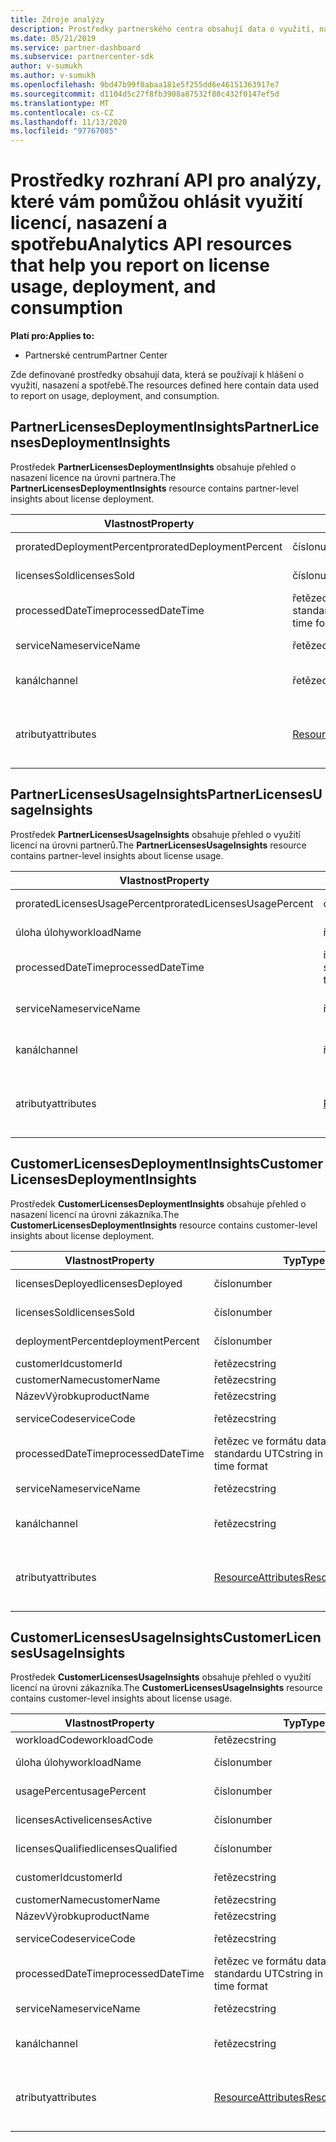 ```yaml
---
title: Zdroje analýzy
description: Prostředky partnerského centra obsahují data o využití, nasazení a spotřebě. Zahrnuje přehledy o nasazení a využití licencí pro partnery a zákazníky.
ms.date: 05/21/2019
ms.service: partner-dashboard
ms.subservice: partnercenter-sdk
author: v-sumukh
ms.author: v-sumukh
ms.openlocfilehash: 9bd47b99f0abaa181e5f255dd6e46151363917e7
ms.sourcegitcommit: d1104d5c27f8fb3908a87532f80c432f0147ef5d
ms.translationtype: MT
ms.contentlocale: cs-CZ
ms.lasthandoff: 11/13/2020
ms.locfileid: "97767085"
---
```

# <a name="analytics-api-resources-that-help-you-report-on-license-usage-deployment-and-consumption"></a><span data-ttu-id="6ef52-104">Prostředky rozhraní API pro analýzy, které vám pomůžou ohlásit využití licencí, nasazení a spotřebu</span><span class="sxs-lookup"><span data-stu-id="6ef52-104">Analytics API resources that help you report on license usage, deployment, and consumption</span></span>

<span data-ttu-id="6ef52-105">**Platí pro:**</span><span class="sxs-lookup"><span data-stu-id="6ef52-105">**Applies to:**</span></span>

- <span data-ttu-id="6ef52-106">Partnerské centrum</span><span class="sxs-lookup"><span data-stu-id="6ef52-106">Partner Center</span></span>

<span data-ttu-id="6ef52-107">Zde definované prostředky obsahují data, která se používají k hlášení o využití, nasazení a spotřebě.</span><span class="sxs-lookup"><span data-stu-id="6ef52-107">The resources defined here contain data used to report on usage, deployment, and consumption.</span></span>

## <a name="partnerlicensesdeploymentinsights"></a><span data-ttu-id="6ef52-108">PartnerLicensesDeploymentInsights</span><span class="sxs-lookup"><span data-stu-id="6ef52-108">PartnerLicensesDeploymentInsights</span></span>

<span data-ttu-id="6ef52-109">Prostředek **PartnerLicensesDeploymentInsights** obsahuje přehled o nasazení licence na úrovni partnera.</span><span class="sxs-lookup"><span data-stu-id="6ef52-109">The **PartnerLicensesDeploymentInsights** resource contains partner-level insights about license deployment.</span></span>

| <span data-ttu-id="6ef52-110">Vlastnost</span><span class="sxs-lookup"><span data-stu-id="6ef52-110">Property</span></span>                  | <span data-ttu-id="6ef52-111">Typ</span><span class="sxs-lookup"><span data-stu-id="6ef52-111">Type</span></span>                                                           | <span data-ttu-id="6ef52-112">Description</span><span class="sxs-lookup"><span data-stu-id="6ef52-112">Description</span></span>                                                                         |
|---------------------------|----------------------------------------------------------------|-------------------------------------------------------------------------------------|
| <span data-ttu-id="6ef52-113">proratedDeploymentPercent</span><span class="sxs-lookup"><span data-stu-id="6ef52-113">proratedDeploymentPercent</span></span> | <span data-ttu-id="6ef52-114">číslo</span><span class="sxs-lookup"><span data-stu-id="6ef52-114">number</span></span>                                                         | <span data-ttu-id="6ef52-115">Procento nasazených licencí</span><span class="sxs-lookup"><span data-stu-id="6ef52-115">The percentage of licenses deployed.</span></span>                                                |
| <span data-ttu-id="6ef52-116">licensesSold</span><span class="sxs-lookup"><span data-stu-id="6ef52-116">licensesSold</span></span>              | <span data-ttu-id="6ef52-117">číslo</span><span class="sxs-lookup"><span data-stu-id="6ef52-117">number</span></span>                                                         | <span data-ttu-id="6ef52-118">Počet prodaných licencí.</span><span class="sxs-lookup"><span data-stu-id="6ef52-118">The number of licenses sold.</span></span>                                                        |
| <span data-ttu-id="6ef52-119">processedDateTime</span><span class="sxs-lookup"><span data-stu-id="6ef52-119">processedDateTime</span></span>         | <span data-ttu-id="6ef52-120">řetězec ve formátu data a času standardu UTC</span><span class="sxs-lookup"><span data-stu-id="6ef52-120">string in UTC date-time format</span></span>                                 | <span data-ttu-id="6ef52-121">Datum a čas, kdy byla data agregována.</span><span class="sxs-lookup"><span data-stu-id="6ef52-121">The date and time when the data was aggregated.</span></span>                                     |
| <span data-ttu-id="6ef52-122">serviceName</span><span class="sxs-lookup"><span data-stu-id="6ef52-122">serviceName</span></span>               | <span data-ttu-id="6ef52-123">řetězec</span><span class="sxs-lookup"><span data-stu-id="6ef52-123">string</span></span>                                                         | <span data-ttu-id="6ef52-124">Název služby (například: O365, CRM).</span><span class="sxs-lookup"><span data-stu-id="6ef52-124">The service name (for example:  o365, crm).</span></span>                                                  |
| <span data-ttu-id="6ef52-125">kanál</span><span class="sxs-lookup"><span data-stu-id="6ef52-125">channel</span></span>                   | <span data-ttu-id="6ef52-126">řetězec</span><span class="sxs-lookup"><span data-stu-id="6ef52-126">string</span></span>                                                         | <span data-ttu-id="6ef52-127">Název kanálu služby (například prodejce).</span><span class="sxs-lookup"><span data-stu-id="6ef52-127">The channel name of the service (for example:  reseller).</span></span>                                    |
| <span data-ttu-id="6ef52-128">atributy</span><span class="sxs-lookup"><span data-stu-id="6ef52-128">attributes</span></span>                | [<span data-ttu-id="6ef52-129">ResourceAttributes</span><span class="sxs-lookup"><span data-stu-id="6ef52-129">ResourceAttributes</span></span>](utility-resources.md#resourceattributes) | <span data-ttu-id="6ef52-130">Atributy metadat.</span><span class="sxs-lookup"><span data-stu-id="6ef52-130">The metadata attributes.</span></span> <span data-ttu-id="6ef52-131">Zahrnuje objectType: "PartnerLicensesDeploymentInsights"</span><span class="sxs-lookup"><span data-stu-id="6ef52-131">Includes "objectType": "PartnerLicensesDeploymentInsights"</span></span> |

## <a name="partnerlicensesusageinsights"></a><span data-ttu-id="6ef52-132">PartnerLicensesUsageInsights</span><span class="sxs-lookup"><span data-stu-id="6ef52-132">PartnerLicensesUsageInsights</span></span>

<span data-ttu-id="6ef52-133">Prostředek **PartnerLicensesUsageInsights** obsahuje přehled o využití licencí na úrovni partnerů.</span><span class="sxs-lookup"><span data-stu-id="6ef52-133">The **PartnerLicensesUsageInsights** resource contains partner-level insights about license usage.</span></span>

| <span data-ttu-id="6ef52-134">Vlastnost</span><span class="sxs-lookup"><span data-stu-id="6ef52-134">Property</span></span>                     | <span data-ttu-id="6ef52-135">Typ</span><span class="sxs-lookup"><span data-stu-id="6ef52-135">Type</span></span>                                                           | <span data-ttu-id="6ef52-136">Description</span><span class="sxs-lookup"><span data-stu-id="6ef52-136">Description</span></span>                                                                    |
|------------------------------|----------------------------------------------------------------|--------------------------------------------------------------------------------|
| <span data-ttu-id="6ef52-137">proratedLicensesUsagePercent</span><span class="sxs-lookup"><span data-stu-id="6ef52-137">proratedLicensesUsagePercent</span></span> | <span data-ttu-id="6ef52-138">číslo</span><span class="sxs-lookup"><span data-stu-id="6ef52-138">number</span></span>                                                         | <span data-ttu-id="6ef52-139">Procento nasazených licencí</span><span class="sxs-lookup"><span data-stu-id="6ef52-139">The percentage of licenses deployed.</span></span>                                           |
| <span data-ttu-id="6ef52-140">úloha úlohy</span><span class="sxs-lookup"><span data-stu-id="6ef52-140">workloadName</span></span>                 | <span data-ttu-id="6ef52-141">řetězec</span><span class="sxs-lookup"><span data-stu-id="6ef52-141">string</span></span>                                                         | <span data-ttu-id="6ef52-142">Název úlohy (například: Exchange).</span><span class="sxs-lookup"><span data-stu-id="6ef52-142">The workload name (for example:  exchange).</span></span>                                             |
| <span data-ttu-id="6ef52-143">processedDateTime</span><span class="sxs-lookup"><span data-stu-id="6ef52-143">processedDateTime</span></span>            | <span data-ttu-id="6ef52-144">řetězec ve formátu data a času standardu UTC</span><span class="sxs-lookup"><span data-stu-id="6ef52-144">string in UTC date-time format</span></span>                                 | <span data-ttu-id="6ef52-145">Datum a čas, kdy byla data agregována.</span><span class="sxs-lookup"><span data-stu-id="6ef52-145">The date and time when the data was aggregated.</span></span>                                |
| <span data-ttu-id="6ef52-146">serviceName</span><span class="sxs-lookup"><span data-stu-id="6ef52-146">serviceName</span></span>                  | <span data-ttu-id="6ef52-147">řetězec</span><span class="sxs-lookup"><span data-stu-id="6ef52-147">string</span></span>                                                         | <span data-ttu-id="6ef52-148">Název služby (například: O365, CRM).</span><span class="sxs-lookup"><span data-stu-id="6ef52-148">The service name (for example:  o365, crm).</span></span>                                             |
| <span data-ttu-id="6ef52-149">kanál</span><span class="sxs-lookup"><span data-stu-id="6ef52-149">channel</span></span>                      | <span data-ttu-id="6ef52-150">řetězec</span><span class="sxs-lookup"><span data-stu-id="6ef52-150">string</span></span>                                                         | <span data-ttu-id="6ef52-151">Název kanálu služby (například prodejce).</span><span class="sxs-lookup"><span data-stu-id="6ef52-151">The channel name of the service (for example:  reseller).</span></span>                               |
| <span data-ttu-id="6ef52-152">atributy</span><span class="sxs-lookup"><span data-stu-id="6ef52-152">attributes</span></span>                   | [<span data-ttu-id="6ef52-153">ResourceAttributes</span><span class="sxs-lookup"><span data-stu-id="6ef52-153">ResourceAttributes</span></span>](utility-resources.md#resourceattributes) | <span data-ttu-id="6ef52-154">Atributy metadat.</span><span class="sxs-lookup"><span data-stu-id="6ef52-154">The metadata attributes.</span></span> <span data-ttu-id="6ef52-155">Zahrnuje objectType: "PartnerLicensesUsageInsights"</span><span class="sxs-lookup"><span data-stu-id="6ef52-155">Includes "objectType": "PartnerLicensesUsageInsights"</span></span> |

## <a name="customerlicensesdeploymentinsights"></a><span data-ttu-id="6ef52-156">CustomerLicensesDeploymentInsights</span><span class="sxs-lookup"><span data-stu-id="6ef52-156">CustomerLicensesDeploymentInsights</span></span>

<span data-ttu-id="6ef52-157">Prostředek **CustomerLicensesDeploymentInsights** obsahuje přehled o nasazení licencí na úrovni zákazníka.</span><span class="sxs-lookup"><span data-stu-id="6ef52-157">The **CustomerLicensesDeploymentInsights** resource contains customer-level insights about license deployment.</span></span>

| <span data-ttu-id="6ef52-158">Vlastnost</span><span class="sxs-lookup"><span data-stu-id="6ef52-158">Property</span></span>          | <span data-ttu-id="6ef52-159">Typ</span><span class="sxs-lookup"><span data-stu-id="6ef52-159">Type</span></span>                                                           | <span data-ttu-id="6ef52-160">Description</span><span class="sxs-lookup"><span data-stu-id="6ef52-160">Description</span></span>                                                                          |
|-------------------|----------------------------------------------------------------|--------------------------------------------------------------------------------------|
| <span data-ttu-id="6ef52-161">licensesDeployed</span><span class="sxs-lookup"><span data-stu-id="6ef52-161">licensesDeployed</span></span>  | <span data-ttu-id="6ef52-162">číslo</span><span class="sxs-lookup"><span data-stu-id="6ef52-162">number</span></span>                                                         | <span data-ttu-id="6ef52-163">Počet nasazených licencí.</span><span class="sxs-lookup"><span data-stu-id="6ef52-163">The number of licenses deployed.</span></span>                                                     |
| <span data-ttu-id="6ef52-164">licensesSold</span><span class="sxs-lookup"><span data-stu-id="6ef52-164">licensesSold</span></span>      | <span data-ttu-id="6ef52-165">číslo</span><span class="sxs-lookup"><span data-stu-id="6ef52-165">number</span></span>                                                         | <span data-ttu-id="6ef52-166">Počet prodaných licencí.</span><span class="sxs-lookup"><span data-stu-id="6ef52-166">The number of licenses sold.</span></span>                                                         |
| <span data-ttu-id="6ef52-167">deploymentPercent</span><span class="sxs-lookup"><span data-stu-id="6ef52-167">deploymentPercent</span></span> | <span data-ttu-id="6ef52-168">číslo</span><span class="sxs-lookup"><span data-stu-id="6ef52-168">number</span></span>                                                         | <span data-ttu-id="6ef52-169">Upravené procento nasazených licencí.</span><span class="sxs-lookup"><span data-stu-id="6ef52-169">The adjusted percentage of licenses deployed.</span></span>                                        |
| <span data-ttu-id="6ef52-170">customerId</span><span class="sxs-lookup"><span data-stu-id="6ef52-170">customerId</span></span>        | <span data-ttu-id="6ef52-171">řetězec</span><span class="sxs-lookup"><span data-stu-id="6ef52-171">string</span></span>                                                         | <span data-ttu-id="6ef52-172">Identifikátor zákazníka.</span><span class="sxs-lookup"><span data-stu-id="6ef52-172">The customer identifier.</span></span>                                                             |
| <span data-ttu-id="6ef52-173">customerName</span><span class="sxs-lookup"><span data-stu-id="6ef52-173">customerName</span></span>      | <span data-ttu-id="6ef52-174">řetězec</span><span class="sxs-lookup"><span data-stu-id="6ef52-174">string</span></span>                                                         | <span data-ttu-id="6ef52-175">Jméno zákazníka.</span><span class="sxs-lookup"><span data-stu-id="6ef52-175">The customer name.</span></span>                                                                   |
| <span data-ttu-id="6ef52-176">NázevVýrobku</span><span class="sxs-lookup"><span data-stu-id="6ef52-176">productName</span></span>       | <span data-ttu-id="6ef52-177">řetězec</span><span class="sxs-lookup"><span data-stu-id="6ef52-177">string</span></span>                                                         | <span data-ttu-id="6ef52-178">Název produktu</span><span class="sxs-lookup"><span data-stu-id="6ef52-178">The product name.</span></span>                                                                    |
| <span data-ttu-id="6ef52-179">serviceCode</span><span class="sxs-lookup"><span data-stu-id="6ef52-179">serviceCode</span></span>       | <span data-ttu-id="6ef52-180">řetězec</span><span class="sxs-lookup"><span data-stu-id="6ef52-180">string</span></span>                                                         | <span data-ttu-id="6ef52-181">Kód služby licence</span><span class="sxs-lookup"><span data-stu-id="6ef52-181">The service code of the license.</span></span>                                                     |
| <span data-ttu-id="6ef52-182">processedDateTime</span><span class="sxs-lookup"><span data-stu-id="6ef52-182">processedDateTime</span></span> | <span data-ttu-id="6ef52-183">řetězec ve formátu data a času standardu UTC</span><span class="sxs-lookup"><span data-stu-id="6ef52-183">string in UTC date-time format</span></span>                                 | <span data-ttu-id="6ef52-184">Datum a čas, kdy byla data agregována.</span><span class="sxs-lookup"><span data-stu-id="6ef52-184">The date and time when the data was aggregated.</span></span>                                      |
| <span data-ttu-id="6ef52-185">serviceName</span><span class="sxs-lookup"><span data-stu-id="6ef52-185">serviceName</span></span>       | <span data-ttu-id="6ef52-186">řetězec</span><span class="sxs-lookup"><span data-stu-id="6ef52-186">string</span></span>                                                         | <span data-ttu-id="6ef52-187">Název služby (například: O365, CRM).</span><span class="sxs-lookup"><span data-stu-id="6ef52-187">The service name (for example:  o365, crm).</span></span>                                                   |
| <span data-ttu-id="6ef52-188">kanál</span><span class="sxs-lookup"><span data-stu-id="6ef52-188">channel</span></span>           | <span data-ttu-id="6ef52-189">řetězec</span><span class="sxs-lookup"><span data-stu-id="6ef52-189">string</span></span>                                                         | <span data-ttu-id="6ef52-190">Název kanálu služby (například prodejce).</span><span class="sxs-lookup"><span data-stu-id="6ef52-190">The channel name of the service (for example:  reseller).</span></span>                                     |
| <span data-ttu-id="6ef52-191">atributy</span><span class="sxs-lookup"><span data-stu-id="6ef52-191">attributes</span></span>        | [<span data-ttu-id="6ef52-192">ResourceAttributes</span><span class="sxs-lookup"><span data-stu-id="6ef52-192">ResourceAttributes</span></span>](utility-resources.md#resourceattributes) | <span data-ttu-id="6ef52-193">Atributy metadat.</span><span class="sxs-lookup"><span data-stu-id="6ef52-193">The metadata attributes.</span></span> <span data-ttu-id="6ef52-194">Zahrnuje objectType: "CustomerLicensesDeploymentInsights"</span><span class="sxs-lookup"><span data-stu-id="6ef52-194">Includes "objectType": "CustomerLicensesDeploymentInsights"</span></span> |

## <a name="customerlicensesusageinsights"></a><span data-ttu-id="6ef52-195">CustomerLicensesUsageInsights</span><span class="sxs-lookup"><span data-stu-id="6ef52-195">CustomerLicensesUsageInsights</span></span>

<span data-ttu-id="6ef52-196">Prostředek **CustomerLicensesUsageInsights** obsahuje přehled o využití licencí na úrovni zákazníka.</span><span class="sxs-lookup"><span data-stu-id="6ef52-196">The **CustomerLicensesUsageInsights** resource contains customer-level insights about license usage.</span></span>

| <span data-ttu-id="6ef52-197">Vlastnost</span><span class="sxs-lookup"><span data-stu-id="6ef52-197">Property</span></span>          | <span data-ttu-id="6ef52-198">Typ</span><span class="sxs-lookup"><span data-stu-id="6ef52-198">Type</span></span>                                                           | <span data-ttu-id="6ef52-199">Description</span><span class="sxs-lookup"><span data-stu-id="6ef52-199">Description</span></span>                                                                     |
|-------------------|----------------------------------------------------------------|---------------------------------------------------------------------------------|
| <span data-ttu-id="6ef52-200">workloadCode</span><span class="sxs-lookup"><span data-stu-id="6ef52-200">workloadCode</span></span>      | <span data-ttu-id="6ef52-201">řetězec</span><span class="sxs-lookup"><span data-stu-id="6ef52-201">string</span></span>                                                         | <span data-ttu-id="6ef52-202">Kód úlohy.</span><span class="sxs-lookup"><span data-stu-id="6ef52-202">The workload code.</span></span>                                                              |
| <span data-ttu-id="6ef52-203">úloha úlohy</span><span class="sxs-lookup"><span data-stu-id="6ef52-203">workloadName</span></span>      | <span data-ttu-id="6ef52-204">číslo</span><span class="sxs-lookup"><span data-stu-id="6ef52-204">number</span></span>                                                         | <span data-ttu-id="6ef52-205">Název úlohy (například: Exchange).</span><span class="sxs-lookup"><span data-stu-id="6ef52-205">The workload name (for example:  Exchange).</span></span>                                              |
| <span data-ttu-id="6ef52-206">usagePercent</span><span class="sxs-lookup"><span data-stu-id="6ef52-206">usagePercent</span></span>      | <span data-ttu-id="6ef52-207">číslo</span><span class="sxs-lookup"><span data-stu-id="6ef52-207">number</span></span>                                                         | <span data-ttu-id="6ef52-208">Upravené procento využitých licencí.</span><span class="sxs-lookup"><span data-stu-id="6ef52-208">The adjusted percentage of licenses used.</span></span>                                       |
| <span data-ttu-id="6ef52-209">licensesActive</span><span class="sxs-lookup"><span data-stu-id="6ef52-209">licensesActive</span></span>    | <span data-ttu-id="6ef52-210">číslo</span><span class="sxs-lookup"><span data-stu-id="6ef52-210">number</span></span>                                                         | <span data-ttu-id="6ef52-211">Počet aktivních licencí.</span><span class="sxs-lookup"><span data-stu-id="6ef52-211">The number of active licenses.</span></span>                                                  |
| <span data-ttu-id="6ef52-212">licensesQualified</span><span class="sxs-lookup"><span data-stu-id="6ef52-212">licensesQualified</span></span> | <span data-ttu-id="6ef52-213">číslo</span><span class="sxs-lookup"><span data-stu-id="6ef52-213">number</span></span>                                                         | <span data-ttu-id="6ef52-214">Počet kvalifikovaných licencí.</span><span class="sxs-lookup"><span data-stu-id="6ef52-214">The number of qualified licenses.</span></span>                                               |
| <span data-ttu-id="6ef52-215">customerId</span><span class="sxs-lookup"><span data-stu-id="6ef52-215">customerId</span></span>        | <span data-ttu-id="6ef52-216">řetězec</span><span class="sxs-lookup"><span data-stu-id="6ef52-216">string</span></span>                                                         | <span data-ttu-id="6ef52-217">Identifikátor zákazníka.</span><span class="sxs-lookup"><span data-stu-id="6ef52-217">The customer identifier.</span></span>                                                        |
| <span data-ttu-id="6ef52-218">customerName</span><span class="sxs-lookup"><span data-stu-id="6ef52-218">customerName</span></span>      | <span data-ttu-id="6ef52-219">řetězec</span><span class="sxs-lookup"><span data-stu-id="6ef52-219">string</span></span>                                                         | <span data-ttu-id="6ef52-220">Jméno zákazníka.</span><span class="sxs-lookup"><span data-stu-id="6ef52-220">The customer name.</span></span>                                                              |
| <span data-ttu-id="6ef52-221">NázevVýrobku</span><span class="sxs-lookup"><span data-stu-id="6ef52-221">productName</span></span>       | <span data-ttu-id="6ef52-222">řetězec</span><span class="sxs-lookup"><span data-stu-id="6ef52-222">string</span></span>                                                         | <span data-ttu-id="6ef52-223">Název produktu</span><span class="sxs-lookup"><span data-stu-id="6ef52-223">The product name.</span></span>                                                               |
| <span data-ttu-id="6ef52-224">serviceCode</span><span class="sxs-lookup"><span data-stu-id="6ef52-224">serviceCode</span></span>       | <span data-ttu-id="6ef52-225">řetězec</span><span class="sxs-lookup"><span data-stu-id="6ef52-225">string</span></span>                                                         | <span data-ttu-id="6ef52-226">Kód služby licence</span><span class="sxs-lookup"><span data-stu-id="6ef52-226">The service code of the license.</span></span>                                                |
| <span data-ttu-id="6ef52-227">processedDateTime</span><span class="sxs-lookup"><span data-stu-id="6ef52-227">processedDateTime</span></span> | <span data-ttu-id="6ef52-228">řetězec ve formátu data a času standardu UTC</span><span class="sxs-lookup"><span data-stu-id="6ef52-228">string in UTC date-time format</span></span>                                 | <span data-ttu-id="6ef52-229">Datum a čas, kdy byla data agregována.</span><span class="sxs-lookup"><span data-stu-id="6ef52-229">The date and time when the data was aggregated.</span></span>                                 |
| <span data-ttu-id="6ef52-230">serviceName</span><span class="sxs-lookup"><span data-stu-id="6ef52-230">serviceName</span></span>       | <span data-ttu-id="6ef52-231">řetězec</span><span class="sxs-lookup"><span data-stu-id="6ef52-231">string</span></span>                                                         | <span data-ttu-id="6ef52-232">Název služby (například: O365, CRM).</span><span class="sxs-lookup"><span data-stu-id="6ef52-232">The service name (for example:  o365, crm).</span></span>                                              |
| <span data-ttu-id="6ef52-233">kanál</span><span class="sxs-lookup"><span data-stu-id="6ef52-233">channel</span></span>           | <span data-ttu-id="6ef52-234">řetězec</span><span class="sxs-lookup"><span data-stu-id="6ef52-234">string</span></span>                                                         | <span data-ttu-id="6ef52-235">Název kanálu služby (například prodejce).</span><span class="sxs-lookup"><span data-stu-id="6ef52-235">The channel name of the service (for example:  reseller).</span></span>                                |
| <span data-ttu-id="6ef52-236">atributy</span><span class="sxs-lookup"><span data-stu-id="6ef52-236">attributes</span></span>        | [<span data-ttu-id="6ef52-237">ResourceAttributes</span><span class="sxs-lookup"><span data-stu-id="6ef52-237">ResourceAttributes</span></span>](utility-resources.md#resourceattributes) | <span data-ttu-id="6ef52-238">Atributy metadat.</span><span class="sxs-lookup"><span data-stu-id="6ef52-238">The metadata attributes.</span></span> <span data-ttu-id="6ef52-239">Zahrnuje objectType: "CustomerLicensesUsageInsights"</span><span class="sxs-lookup"><span data-stu-id="6ef52-239">Includes "objectType": "CustomerLicensesUsageInsights"</span></span> |
